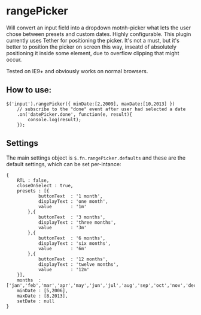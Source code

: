 rangePicker
========

Will convert an input field into a dropdown motnh-picker what lets the user chose between presets and custom dates.
Highly configurable. This plugin currently uses Tether for positioning the picker. It's not a must, but it's better
to position the picker on screen this way, inseatd of absolutely positioning it inside some element, due to overflow clipping
that might occur.

Tested on IE9+ and obviously works on normal browsers.

## How to use:
    $('input').rangePicker({ minDate:[2,2009], maxDate:[10,2013] })
        // subscribe to the "done" event after user had selected a date
        .on('datePicker.done', function(e, result){
            console.log(result);
        });


## Settings

The main settings object is `$.fn.rangePicker.defaults` and these are the default settings, which can be set per-intance:

    {
        RTL : false,
        closeOnSelect : true,
        presets : [{
                buttonText  : '1 month',
                displayText : 'one month',
                value       : '1m'
            },{
                buttonText  : '3 months',
                displayText : 'three months',
                value       : '3m'
            },{
                buttonText  : '6 months',
                displayText : 'six months',
                value       : '6m'
            },{
                buttonText  : '12 months',
                displayText : 'twelve months',
                value       : '12m'
        }],
        months  : ['jan','feb','mar','apr','may','jun','jul','aug','sep','oct','nov','dec'],
        minDate : [5,2006],
        maxDate : [8,2013],
        setDate : null
    }